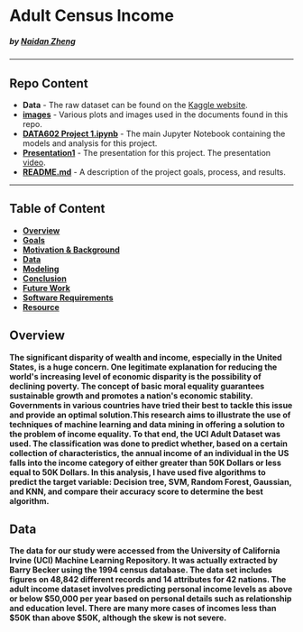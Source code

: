 # Adult Census Income

#####    by <b>[Naidan Zheng](https://github.com/Naidanzheng)</b>

---

## Repo Content
- <b>Data</b> - The raw dataset can be found on the [Kaggle website](https://www.kaggle.com/augustus0498/life-expectancy-who). 
- <b>[images](https://github.com/Naidanzheng/DATA-602-Project-1/tree/main/Image)</b> - Various plots and images used in the documents found in this repo.
- <b>[DATA602 Project 1.ipynb](https://github.com/Naidanzheng/DATA-602-Project-1/blob/main/DATA602%20Project%201.ipynb)</b> - The main Jupyter Notebook containing the models and analysis for this project.
- <b>[Presentation1](https://github.com/Naidanzheng/DATA-602-Project-1/blob/main/Presentation1.pptx)</b> - The presentation for this project. The presentation [video](https://www.youtube.com/watch?v=4KKAqstCGxc&t=60s).
- <b>[README.md](README.md)</b> - A description of the project goals, process, and results.

---

## Table of Content
- <b>[Overview](https://github.com/Naidanzheng/DATA-602-Project-1/blob/main/README.md#overview) 
- <b>[Goals](https://github.com/Naidanzheng/DATA-602-Project-1/blob/main/README.md#goals) 
- <b>[Motivation & Background](https://github.com/Naidanzheng/DATA-602-Project-1/blob/main/README.md#motivation--background) 
- <b>[Data](https://github.com/Naidanzheng/DATA-602-Project-1/blob/main/README.md#data) 
- <b>[Modeling](https://github.com/Naidanzheng/DATA-602-Project-1/blob/main/README.md#modeling) 
- <b>[Conclusion](https://github.com/Naidanzheng/DATA-602-Project-1/blob/main/README.md#conclusion) 
- <b>[Future Work](https://github.com/Naidanzheng/DATA-602-Project-1/blob/main/README.md#future-work) 
- <b>[Software Requirements](https://github.com/Naidanzheng/DATA-602-Project-1/blob/main/README.md#software-requirements) 
- <b>[Resource](https://github.com/Naidanzheng/DATA-602-Project-1/blob/main/README.md#resource) 

## Overview
The significant disparity of wealth and income, especially in the United States, is a huge concern. One legitimate explanation for reducing the world's increasing level of economic disparity is the possibility of declining poverty. The concept of basic moral equality guarantees sustainable growth and promotes a nation's economic stability. Governments in various countries have tried their best to tackle this issue and provide an optimal solution.This research aims to illustrate the use of techniques of machine learning and data mining in offering a solution to the problem of income equality. To that end, the UCI Adult Dataset was used. The classification was done to predict whether, based on a certain collection of characteristics, the annual income of an individual in the US falls into the income category of either greater than 50K Dollars or less equal to 50K Dollars. In this analysis, I have used five algorithms to predict the target variable: Decision tree, SVM, Random Forest, Gaussian, and KNN, and compare their accuracy score to determine the best algorithm.


## Data
The data for our study were accessed from the University of California Irvine (UCI) Machine Learning Repository. It was actually extracted by Barry Becker using the 1994 census database. The data set includes figures on 48,842 different records and 14 attributes for 42 nations. The adult income dataset involves predicting personal income levels as above or below $50,000 per year based on personal details such as relationship and education level.  There are many more cases of incomes less than $50K than above $50K, although the skew is not severe.
